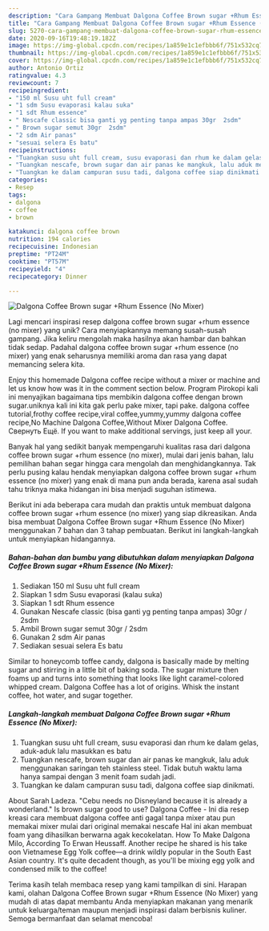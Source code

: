 ```yaml
---
description: "Cara Gampang Membuat Dalgona Coffee Brown sugar +Rhum Essence (No Mixer) Anti Gagal"
title: "Cara Gampang Membuat Dalgona Coffee Brown sugar +Rhum Essence (No Mixer) Anti Gagal"
slug: 5270-cara-gampang-membuat-dalgona-coffee-brown-sugar-rhum-essence-no-mixer-anti-gagal
date: 2020-09-16T19:48:19.182Z
image: https://img-global.cpcdn.com/recipes/1a859e1c1efbbb6f/751x532cq70/dalgona-coffee-brown-sugar-rhum-essence-no-mixer-foto-resep-utama.jpg
thumbnail: https://img-global.cpcdn.com/recipes/1a859e1c1efbbb6f/751x532cq70/dalgona-coffee-brown-sugar-rhum-essence-no-mixer-foto-resep-utama.jpg
cover: https://img-global.cpcdn.com/recipes/1a859e1c1efbbb6f/751x532cq70/dalgona-coffee-brown-sugar-rhum-essence-no-mixer-foto-resep-utama.jpg
author: Antonio Ortiz
ratingvalue: 4.3
reviewcount: 7
recipeingredient:
- "150 ml Susu uht full cream"
- "1 sdm Susu evaporasi kalau suka"
- "1 sdt Rhum essence"
- " Nescafe classic bisa ganti yg penting tanpa ampas 30gr  2sdm"
- " Brown sugar semut 30gr  2sdm"
- "2 sdm Air panas"
- "sesuai selera Es batu"
recipeinstructions:
- "Tuangkan susu uht full cream, susu evaporasi dan rhum ke dalam gelas, aduk-aduk lalu masukkan es batu"
- "Tuangkan nescafe, brown sugar dan air panas ke mangkuk, lalu aduk menggunakan saringan teh stainless steel. Tidak butuh waktu lama hanya sampai dengan 3 menit foam sudah jadi."
- "Tuangkan ke dalam campuran susu tadi, dalgona coffee siap dinikmati."
categories:
- Resep
tags:
- dalgona
- coffee
- brown

katakunci: dalgona coffee brown 
nutrition: 194 calories
recipecuisine: Indonesian
preptime: "PT24M"
cooktime: "PT57M"
recipeyield: "4"
recipecategory: Dinner

---
```



![Dalgona Coffee Brown sugar +Rhum Essence (No Mixer)](https://img-global.cpcdn.com/recipes/1a859e1c1efbbb6f/751x532cq70/dalgona-coffee-brown-sugar-rhum-essence-no-mixer-foto-resep-utama.jpg)

Lagi mencari inspirasi resep dalgona coffee brown sugar +rhum essence (no mixer) yang unik? Cara menyiapkannya memang susah-susah gampang. Jika keliru mengolah maka hasilnya akan hambar dan bahkan tidak sedap. Padahal dalgona coffee brown sugar +rhum essence (no mixer) yang enak seharusnya memiliki aroma dan rasa yang dapat memancing selera kita.

Enjoy this homemade Dalgona coffee recipe without a mixer or machine and let us know how was it in the comment section below. Program Pirokopi kali ini menyajikan bagaimana tips membikin dalgona coffee dengan brown sugar.uniknya kali ini kita gak perlu pake mixer, tapi pake. dalgona coffee tutorial,frothy coffee recipe,viral coffee,yummy,yummy dalgona coffee recipe,No Machine Dalgona Coffee,Without Mixer Dalgona Coffee. Свернуть Ещё. If you want to make additional servings, just keep all your.

Banyak hal yang sedikit banyak mempengaruhi kualitas rasa dari dalgona coffee brown sugar +rhum essence (no mixer), mulai dari jenis bahan, lalu pemilihan bahan segar hingga cara mengolah dan menghidangkannya. Tak perlu pusing kalau hendak menyiapkan dalgona coffee brown sugar +rhum essence (no mixer) yang enak di mana pun anda berada, karena asal sudah tahu triknya maka hidangan ini bisa menjadi suguhan istimewa.


Berikut ini ada beberapa cara mudah dan praktis untuk membuat dalgona coffee brown sugar +rhum essence (no mixer) yang siap dikreasikan. Anda bisa membuat Dalgona Coffee Brown sugar +Rhum Essence (No Mixer) menggunakan 7 bahan dan 3 tahap pembuatan. Berikut ini langkah-langkah untuk menyiapkan hidangannya.

<!--inarticleads1-->

##### Bahan-bahan dan bumbu yang dibutuhkan dalam menyiapkan Dalgona Coffee Brown sugar +Rhum Essence (No Mixer):

1. Sediakan 150 ml Susu uht full cream
1. Siapkan 1 sdm Susu evaporasi (kalau suka)
1. Siapkan 1 sdt Rhum essence
1. Gunakan  Nescafe classic (bisa ganti yg penting tanpa ampas) 30gr / 2sdm
1. Ambil  Brown sugar semut 30gr / 2sdm
1. Gunakan 2 sdm Air panas
1. Sediakan sesuai selera Es batu


Similar to honeycomb toffee candy, dalgona is basically made by melting sugar and stirring in a little bit of baking soda. The sugar mixture then foams up and turns into something that looks like light caramel-colored whipped cream. Dalgona Coffee has a lot of origins. Whisk the instant coffee, hot water, and sugar together. 

<!--inarticleads2-->

##### Langkah-langkah membuat Dalgona Coffee Brown sugar +Rhum Essence (No Mixer):

1. Tuangkan susu uht full cream, susu evaporasi dan rhum ke dalam gelas, aduk-aduk lalu masukkan es batu
1. Tuangkan nescafe, brown sugar dan air panas ke mangkuk, lalu aduk menggunakan saringan teh stainless steel. Tidak butuh waktu lama hanya sampai dengan 3 menit foam sudah jadi.
1. Tuangkan ke dalam campuran susu tadi, dalgona coffee siap dinikmati.


About Sarah Ladeza. &#34;Cebu needs no Disneyland because it is already a wonderland.&#34; Is brown sugar good to use? Dalgona Coffee - Ini dia resep kreasi cara membuat dalgona coffee anti gagal tanpa mixer atau pun memakai mixer mulai dari original memakai nescafe Hal ini akan membuat foam yang dihasilkan berwarna agak kecokelatan. How To Make Dalgona Milo, According To Erwan Heussaff. Another recipe he shared is his take oon Vietnamese Egg Yolk coffee—a drink wildly popular in the South East Asian country. It&#39;s quite decadent though, as you&#39;ll be mixing egg yolk and condensed milk to the coffee! 

Terima kasih telah membaca resep yang kami tampilkan di sini. Harapan kami, olahan Dalgona Coffee Brown sugar +Rhum Essence (No Mixer) yang mudah di atas dapat membantu Anda menyiapkan makanan yang menarik untuk keluarga/teman maupun menjadi inspirasi dalam berbisnis kuliner. Semoga bermanfaat dan selamat mencoba!
